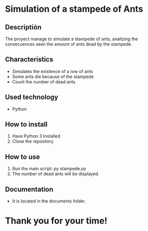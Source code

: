 # Simulation of a stampede of Ants
## Descriptión
The proyect manage to simulate a stampede of ants, analizing the consecuences seen the amount of ants dead by the stampede.

## Characteristics
- Simulates the existence of a row of ants
- Some ants die because of the stampede
- Count the number of dead ants

## Used technology
- Python

## How to install
1. Have Python 3 Installed
2. Clone the repository

## How to use
1. Run the main script: py stampede.py
2. The number of dead ants will be displayed.

## Documentation
- It is located in the documents folder.

# Thank you for your time!
